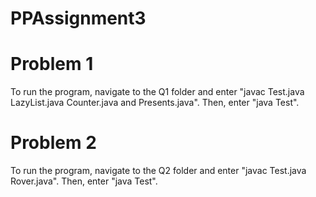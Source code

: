# PPAssignment3

# Problem 1

To run the program, navigate to the Q1 folder and enter "javac Test.java LazyList.java Counter.java and Presents.java". Then, enter "java Test".

# Problem 2

To run the program, navigate to the Q2 folder and enter "javac Test.java Rover.java". Then, enter "java Test".
